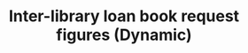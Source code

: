 ---
schema: default
title: Inter-library loan book request figures (Dynamic)
organization: 'Content, Collections and Discovery'
notes: Interactive display of book request figures for inter-library loans
resources:
  - name: Inter-library loan book requests
    url: 'https://forms.library.manchester.ac.uk/stats/596df6481f9ee37a19296787'
    format: html
license: ''
category:
  - Uncategorized
maintainer: ''
maintainer_email: ''
---